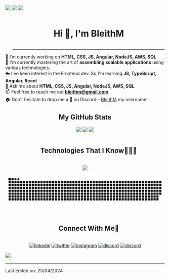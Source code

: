 <div>
  <!--horizontal divider(gradiant)-->
  <img src="https://user-images.githubusercontent.com/73097560/115834477-dbab4500-a447-11eb-908a-139a6edaec5c.gif">
  <!--Banner-->
  <img src="https://github.com/BleithM/BleithM/assets/75079865/b271ae43-7f55-4d0c-b60e-32a6bc896001">
  <!--horizontal divider(gradiant)-->
  <img src="https://user-images.githubusercontent.com/73097560/115834477-dbab4500-a447-11eb-908a-139a6edaec5c.gif">
</div>
<!--h1 without bottom border-->
<div id="user-content-toc">
  <ul align="center">
    <summary><h1 style="display: inline-block">Hi 👋, I'm BleithM</h1></summary>
    <hr>
  </ul>
</div>

<!--Intro start-->
🔭 I’m currently working on **HTML, CSS, JS, Angular, NodeJS, AWS, SQL**<br>
🌱 I'm currently mastering the art of **assembling scalable applications** using various technologies.<br>
☁️ I've keen interest in the Frontend dev. So,I'm learning **JS, TypeScript, Angular, React**<br>
💬 Ask me about **HTML, CSS, JS, Angular, NodeJS, AWS, SQL**<br>
📫 Feel free to reach me out **bleithm@gmail.com**<br>
🏠 Don't hesitate to drop me a **👋** on Discord –  [BleithM](http://discord.com/users/bleithm) my username!<br>
  
<!--Intro end-->
<h2 align="center" border="none">My GitHub Stats</h2>
<p align="center">
  <img heigth="150em" src="https://github-readme-stats.vercel.app/api?username=BleithM&theme=dark&show_icons=true&hide_border=true&count_private=false">
  <img heigth="150em" src="https://github-readme-streak-stats.herokuapp.com/?user=BleithM&theme=dark&hide_border=true">
  <img heigth="150em" src="https://github-readme-stats.vercel.app/api/top-langs/?username=BleithM&theme=dark&show_icons=true&hide_border=true&layout=compact">
</p>



<!--h1 without bottom border-->
<div id="user-content-toc">
  <ul align="center">
    <summary><h2 style="display: inline-block">Technologies That I Know👨🏻‍💻</h2></summary>
  </ul>
</div>

<!--tech stack icons-->
<p align="center">
  <a href="https://skillicons.dev">
    <img src="https://skillicons.dev/icons?i=html,css,js,angular,ts,vscode,git,github,gitlab,aws,bootstrap,tailwind,docker,figma,less,sass,nodejs,postman,pug,py,react,&perline=14" align="center" />
  </a>
</p>

<!--- snake -->
<div align="center">
  <a href="https://1999azzar.github.io/1999AZZAR/">
    <img src="https://github.com/1999AZZAR/1999AZZAR/blob/readme/resources/img/grid-snake.svg" alt="snake">
  </a>
</div>

<!-- Connect with me -->
<!--h2 without bottom border-->
<div id="user-content-toc">
  <ul align="center">
    <summary><h2 style="display: inline-block">Connect With Me🤝</h2></summary>
  </ul>
</div>

<!--icons and links-->
<p align="center">
<a href="https://www.linkedin.com/in/bleithmarin/" target="blank"><img align="center" src="https://user-images.githubusercontent.com/88904952/234979284-68c11d7f-1acc-4f0c-ac78-044e1037d7b0.png" alt="linkedin" height="50" width="50" /></a>
<a href="https://twitter.com/bleithm" target="blank"><img align="center" src="https://user-images.githubusercontent.com/88904952/234980676-61bfb021-ecc8-48f7-88e6-34c1b06c4a58.png" alt="twitter" height="50" width="50" /></a> 
<a href="https://www.instagram.com/BleithM/" target="blank"><img align="center" src="https://user-images.githubusercontent.com/88904952/234981169-2dd1e58f-4b7e-468c-8213-034ba62156c3.png" alt="instagram" height="50" width="50" /></a>
<a href="https://discordapp.com/users/957722095381540874" target="blank"><img align="center" src="https://user-images.githubusercontent.com/88904952/234982627-019fd336-6248-453c-9b05-97c13fd1d207.png" alt="discord" height="50" width="50" /></a>
<a href="mailto:bleithm@gmail.com" target="blank"><img align="center" src="https://skillicons.dev/icons?i=gmail" alt="discord" height="50" width="50" /></a>
</p>

<!-- Profile count-->
<a href="https://visitcount.itsvg.in">
  <img src="https://visitcount.itsvg.in/api?id=BleithM&label=Profile%20Views&color=1&icon=0&pretty=true" />
</a>

----------------------------------------------------------------------
Last Edited on: 23/04/2024
